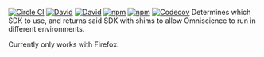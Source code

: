 [![Circle CI](https://img.shields.io/circleci/project/OffByNone/omniscience-sdk-resolver.svg?style=flat-square)](https://circleci.com/gh/OffByNone/omniscience-sdk-resolver)
[![David](https://img.shields.io/david/OffByNone/omniscience-sdk-resolver.svg?style=flat-square)](https://david-dm.org/offbynone/omniscience-sdk-resolver#info=dependencies)
[![David](https://img.shields.io/david/dev/OffByNone/omniscience-sdk-resolver.svg?style=flat-square)](https://david-dm.org/offbynone/omniscience-sdk-resolver#info=devDependencies)
[![npm](https://img.shields.io/npm/l/omniscience-sdk-resolver.svg?style=flat-square)](https://www.npmjs.com/package/omniscience-sdk-resolver)
[![npm](https://img.shields.io/npm/v/omniscience-sdk-resolver.svg?style=flat-square)](https://www.npmjs.com/package/omniscience-sdk-resolver)
[![Codecov](https://img.shields.io/codecov/c/github/offbynone/omniscience-sdk-resolver.svg?style=flat-square)](https://codecov.io/github/OffByNone/omniscience-sdk-resolver/)
Determines which SDK to use, and returns said SDK with shims to allow Omniscience to run in different environments.

Currently only works with Firefox.